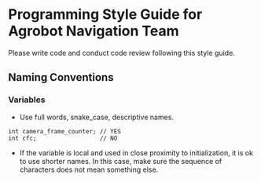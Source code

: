 # Programming Style Guide for Agrobot Navigation Team
Please write code and conduct code review following this style guide.

## Naming Conventions
### Variables
- Use full words, snake_case, descriptive names.
```
int camera_frame_counter; // YES
int cfc;                  // NO
```

- If the variable is local and used in close proximity to initialization, it is ok to use shorter names. In this case, make sure the sequence of characters does not mean something else.
